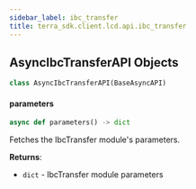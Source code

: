 ```yaml
---
sidebar_label: ibc_transfer
title: terra_sdk.client.lcd.api.ibc_transfer
---
```


## AsyncIbcTransferAPI Objects

```python
class AsyncIbcTransferAPI(BaseAsyncAPI)
```

#### parameters

```python
async def parameters() -> dict
```

Fetches the IbcTransfer module&#x27;s parameters.

**Returns**:

- `dict` - IbcTransfer module parameters

